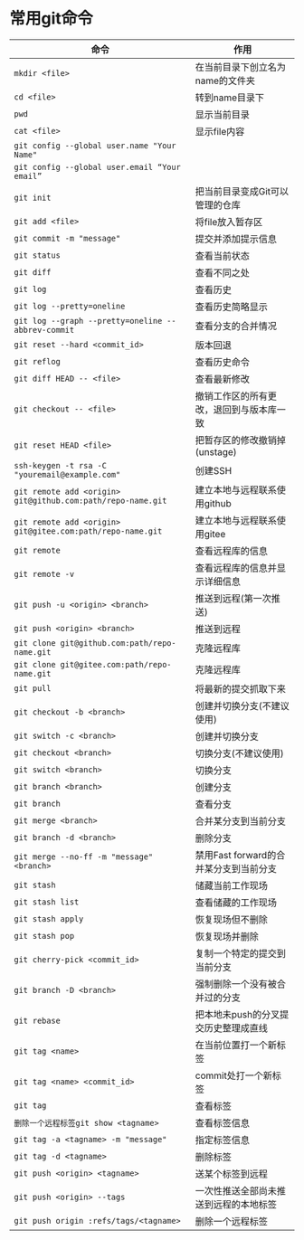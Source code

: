 # 常用git命令



| 命令                                                        | 作用                                     |
| ----------------------------------------------------------- | ---------------------------------------- |
| `mkdir <file>`                                              | 在当前目录下创立名为name的文件夹         |
| `cd <file>`                                                 | 转到name目录下                           |
| `pwd`                                                       | 显示当前目录                             |
| `cat <file>`                                                | 显示file内容                             |
| `git config --global user.name "Your Name"`                 |                                          |
| `git config --global user.email “Your email”`               |                                          |
| `git init`                                                  | 把当前目录变成Git可以管理的仓库          |
| `git add <file>`                                            | 将file放入暂存区                         |
| `git commit -m "message"`                                   | 提交并添加提示信息                       |
| `git status`                                                | 查看当前状态                             |
| `git diff`                                                  | 查看不同之处                             |
| `git log`                                                   | 查看历史                                 |
| `git log --pretty=oneline`                                  | 查看历史简略显示                         |
| `git log --graph --pretty=oneline --abbrev-commit`          | 查看分支的合并情况                       |
| `git reset --hard <commit_id>`                              | 版本回退                                 |
| `git reflog`                                                | 查看历史命令                             |
| `git diff HEAD -- <file>`                                   | 查看最新修改                             |
| `git checkout -- <file>`                                    | 撤销工作区的所有更改，退回到与版本库一致 |
| `git reset HEAD <file>`                                     | 把暂存区的修改撤销掉(unstage)            |
| `ssh-keygen -t rsa -C "youremail@example.com"`              | 创建SSH                                  |
| `git remote add <origin> git@github.com:path/repo-name.git` | 建立本地与远程联系使用github             |
| `git remote add <origin> git@gitee.com:path/repo-name.git`  | 建立本地与远程联系使用gitee              |
| `git remote`                                                | 查看远程库的信息                         |
| `git remote -v`                                             | 查看远程库的信息并显示详细信息           |
| `git push -u <origin> <branch>`                             | 推送到远程(第一次推送)                   |
| `git push <origin> <branch>`                                | 推送到远程                               |
| `git clone git@github.com:path/repo-name.git`               | 克隆远程库                               |
| `git clone git@gitee.com:path/repo-name.git`                | 克隆远程库                               |
| `git pull`                                                  | 将最新的提交抓取下来                     |
| `git checkout -b <branch>`                                  | 创建并切换分支(不建议使用)               |
| `git switch -c <branch>`                                    | 创建并切换分支                           |
| `git checkout <branch>`                                     | 切换分支(不建议使用)                     |
| `git switch <branch>`                                       | 切换分支                                 |
| `git branch <branch>`                                       | 创建分支                                 |
| `git branch`                                                | 查看分支                                 |
| `git merge <branch>`                                        | 合并某分支到当前分支                     |
| `git branch -d <branch>`                                    | 删除分支                                 |
| `git merge --no-ff -m "message" <branch>`                   | 禁用Fast forward的合并某分支到当前分支   |
| `git stash`                                                 | 储藏当前工作现场                         |
| `git stash list`                                            | 查看储藏的工作现场                       |
| `git stash apply`                                           | 恢复现场但不删除                         |
| `git stash pop`                                             | 恢复现场并删除                           |
| `git cherry-pick <commit_id>`                               | 复制一个特定的提交到当前分支             |
| `git branch -D <branch>`                                    | 强制删除一个没有被合并过的分支           |
| `git rebase`                                                | 把本地未push的分叉提交历史整理成直线     |
| `git tag <name>`                                            | 在当前位置打一个新标签                   |
| `git tag <name> <commit_id>`                                | commit处打一个新标签                     |
| `git tag`                                                   | 查看标签                                 |
| `删除一个远程标签git show <tagname>`                        | 查看标签信息                             |
| `git tag -a <tagname> -m "message"`                         | 指定标签信息                             |
| `git tag -d <tagname>`                                      | 删除标签                                 |
| `git push <origin> <tagname>`                               | 送某个标签到远程                         |
| `git push <origin> --tags`                                  | 一次性推送全部尚未推送到远程的本地标签   |
| `git push origin :refs/tags/<tagname>`                      | 删除一个远程标签                         |

